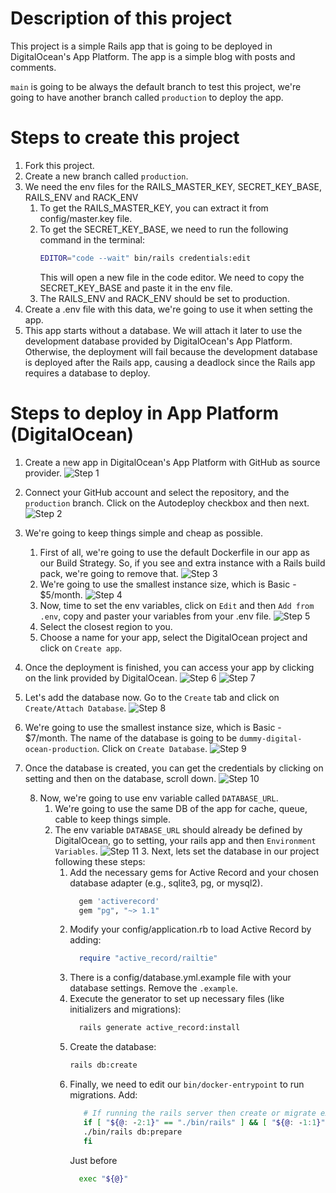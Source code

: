 # Description of this project
This project is a simple Rails app that is going to be deployed in DigitalOcean's App Platform. The app is a simple blog with posts and comments.

`main` is going to be always the default branch to test this project, we're going to have another branch called `production` to deploy the app.

# Steps to create this project
1. Fork this project.
2. Create a new branch called `production`.
3. We need the env files for the RAILS_MASTER_KEY, SECRET_KEY_BASE, RAILS_ENV and RACK_ENV
    1. To get the RAILS_MASTER_KEY, you can extract it from config/master.key file.
    2. To get the SECRET_KEY_BASE, we need to run the following command in the terminal:
        ```bash
        EDITOR="code --wait" bin/rails credentials:edit
        ```
        This will open a new file in the code editor. We need to copy the SECRET_KEY_BASE and paste it in the env file.
   3. The RAILS_ENV and RACK_ENV should be set to production.
4. Create a .env file with this data, we're going to use it when setting the app.
5. This app starts without a database. We will attach it later to use the development database provided by DigitalOcean's App Platform. Otherwise, the deployment will fail because the development database is deployed after the Rails app, causing a deadlock since the Rails app requires a database to deploy.

# Steps to deploy in App Platform (DigitalOcean)

1. Create a new app in DigitalOcean's App Platform with GitHub as source provider.
![Step 1](doc/images/img1.png)

2. Connect your GitHub account and select the repository, and the `production` branch. Click on the Autodeploy checkbox and then next.
![Step 2](doc/images/img2.png)

3. We're going to keep things simple and cheap as possible.
   1. First of all, we're going to use the default Dockerfile in our app as our Build Strategy. So, if you see and extra instance with a Rails build pack, we're going to remove that.
      ![Step 3](doc/images/img3.png)
   2. We're going to use the smallest instance size, which is Basic - $5/month.
      ![Step 4](doc/images/img4.png)
   3. Now, time to set the env variables, click on `Edit` and then `Add from .env`, copy and paster your variables from your .env file.
      ![Step 5](doc/images/img5.png)
   4. Select the closest region to you.
   5. Choose a name for your app, select the DigitalOcean project and click on `Create app`.
      
4. Once the deployment is finished, you can access your app by clicking on the link provided by DigitalOcean.
![Step 6](doc/images/img6.png)
![Step 7](doc/images/img7.png)

5. Let's add the database now. Go to the `Create` tab and click on `Create/Attach Database`.
![Step 8](doc/images/img8.png)

6. We're going to use the smallest instance size, which is Basic - $7/month. The name of the database is going to be `dummy-digital-ocean-production`. Click on `Create Database`.
![Step 9](doc/images/img9.png)

7. Once the database is created, you can get the credentials by clicking on setting and then on the database, scroll down.
![Step 10](doc/images/img10.png)

   8. Now, we're going to use env variable called `DATABASE_URL`.
      1. We're going to use the same DB of the app for cache, queue, cable to keep things simple.
      2. The env variable `DATABASE_URL` should already be defined by DigitalOcean, go to setting, your rails app and then `Environment Variables`.
         ![Step 11](doc/images/img11.png)
         3. Next, lets set the database in our project following these steps:
            1. Add the necessary gems for Active Record and your chosen database adapter (e.g., sqlite3, pg, or mysql2).
                ```ruby
                  gem 'activerecord'
                  gem "pg", "~> 1.1"
                ```
            2. Modify your config/application.rb to load Active Record by adding: 
                ```ruby
                  require "active_record/railtie"
                ```
            3. There is a config/database.yml.example file with your database settings. Remove the `.example`.
            4. Execute the generator to set up necessary files (like initializers and migrations):
                ```bash
                  rails generate active_record:install
                ```
            5. Create the database:
               ```bash
               rails db:create
               ```
            6. Finally, we need to edit our `bin/docker-entrypoint` to run migrations. Add:
               ```bash
                  # If running the rails server then create or migrate existing database
                  if [ "${@: -2:1}" == "./bin/rails" ] && [ "${@: -1:1}" == "server" ]; then
                  ./bin/rails db:prepare
                  fi
               ```
               Just before
                ```bash
                  exec "${@}"
                ```
